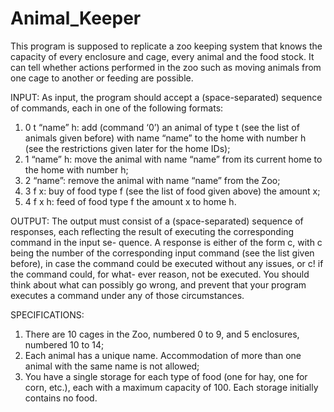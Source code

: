 # Animal_Keeper
 This program is supposed to replicate a zoo keeping system that knows the capacity of every enclosure and cage, every animal and the food stock. It can tell whether actions performed in the zoo such as moving animals from one cage to another or feeding are possible.

 INPUT:
 As input, the program should accept a (space-separated) sequence of commands,
each in one of the following formats:
1. 0 t “name” h: add (command ‘0’) an animal of type t (see the list of
animals given before) with name “name” to the home with number h
(see the restrictions given later for the home IDs);
2. 1 “name” h: move the animal with name “name” from its current home
to the home with number h;
3. 2 “name”: remove the animal with name “name” from the Zoo;
4. 3 f x: buy of food type f (see the list of food given above) the amount x;
5. 4 f x h: feed of food type f the amount x to home h.

OUTPUT:
The output must consist of a (space-separated) sequence of responses, each
reflecting the result of executing the corresponding command in the input se-
quence. A response is either of the form c, with c being the number of the
corresponding input command (see the list given before), in case the command
could be executed without any issues, or c! if the command could, for what-
ever reason, not be executed. You should think about what can possibly go
wrong, and prevent that your program executes a command under any of those
circumstances.

SPECIFICATIONS:
1. There are 10 cages in the Zoo, numbered 0 to 9, and 5 enclosures, numbered 10 to 14;
2. Each animal has a unique name. Accommodation of more than one animal with the same name is not allowed;
3. You have a single storage for each type of food (one for hay, one for corn, etc.), each with a maximum capacity of 100. Each storage initially contains no food.